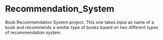 # Recommendation_System
Book Recommendation System project. This one takes input as name of a book and recommends a similar type of books based on two different types of recommendation system. 
